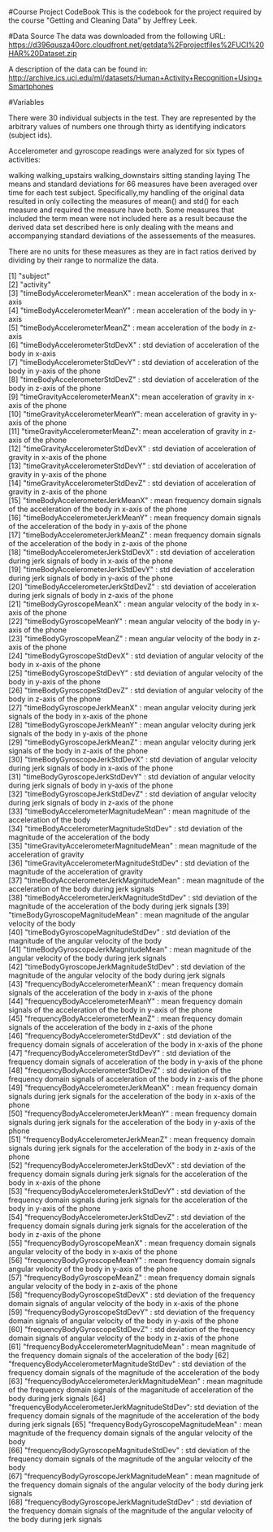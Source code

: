 #Course Project CodeBook
 This is the codebook for the project required by the course "Getting and Cleaning Data" by Jeffrey Leek.
 
#Data Source
The data was downloaded from the following URL:
https://d396qusza40orc.cloudfront.net/getdata%2Fprojectfiles%2FUCI%20HAR%20Dataset.zip 

A description of the data can be found in:
http://archive.ics.uci.edu/ml/datasets/Human+Activity+Recognition+Using+Smartphones 

#Variables
 
There were 30 individual subjects in the test. They are represented by the arbitrary values of numbers one through thirty as identifying indicators (subject ids).

Accelerometer and gyroscope readings were analyzed for six types of activities:

walking
walking_upstairs
walking_downstairs
sitting
standing
laying
The means and standard deviations for 66 measures have been averaged over time for each test subject. Specifically,my handling of the original data resulted in only collecting the measures of mean() and std() for each measure and required the measure have both. Some measures that included the term mean were not included here as a result because the derived data set described here is only dealing with the means and accompanying standard deviations of the assessements of the measures.

There are no units for these measures as they are in fact ratios derived by dividing by their range to normalize the data. 
 
 [1] "subject"                                      
 [2] "activity"                                     
 [3] "timeBodyAccelerometerMeanX"   : mean acceleration of the body in x-axis                
 [4] "timeBodyAccelerometerMeanY"   : mean acceleration of the body in y-axis                
 [5] "timeBodyAccelerometerMeanZ"   : mean acceleration of the body in z-axis              
 [6] "timeBodyAccelerometerStdDevX" : std deviation of acceleration of the body in x-axis              
 [7] "timeBodyAccelerometerStdDevY" : std deviation of acceleration of the body in y-axis of the phone                
 [8] "timeBodyAccelerometerStdDevZ" : std deviation of acceleration of the body in z-axis of the phone                
 [9] "timeGravityAccelerometerMeanX": mean acceleration of gravity in x-axis of the phone               
[10] "timeGravityAccelerometerMeanY": mean acceleration of gravity in y-axis of the phone                
[11] "timeGravityAccelerometerMeanZ": mean acceleration of gravity in z-axis of the phone               
[12] "timeGravityAccelerometerStdDevX"  : std deviation of acceleration of gravity in x-axis of the phone            
[13] "timeGravityAccelerometerStdDevY"  : std deviation of acceleration of gravity in y-axis of the phone           
[14] "timeGravityAccelerometerStdDevZ"  : std deviation of acceleration of gravity in z-axis of the phone            
[15] "timeBodyAccelerometerJerkMeanX"   : mean frequency domain signals of the acceleration of the body in x-axis of the phone            
[16] "timeBodyAccelerometerJerkMeanY"   : mean frequency domain signals of the acceleration of the body in y-axis of the phone            
[17] "timeBodyAccelerometerJerkMeanZ"   : mean frequency domain signals of the acceleration of the body in z-axis of the phone            
[18] "timeBodyAccelerometerJerkStdDevX" : std deviation of acceleration during jerk signals of body in x-axis of the phone            
[19] "timeBodyAccelerometerJerkStdDevY" : std deviation of acceleration during jerk signals of body in y-axis of the phone            
[20] "timeBodyAccelerometerJerkStdDevZ" : std deviation of acceleration during jerk signals of body in z-axis of the phone            
[21] "timeBodyGyroscopeMeanX"           : mean angular velocity of the body in x-axis of the phone            
[22] "timeBodyGyroscopeMeanY"           : mean angular velocity of the body in y-axis of the phone            
[23] "timeBodyGyroscopeMeanZ"           : mean angular velocity of the body in z-axis of the phone            
[24] "timeBodyGyroscopeStdDevX"         : std deviation of angular velocity of the body in x-axis of the phone            
[25] "timeBodyGyroscopeStdDevY"         : std deviation of angular velocity of the body in y-axis of the phone            
[26] "timeBodyGyroscopeStdDevZ"         : std deviation of angular velocity of the body in z-axis of the phone            
[27] "timeBodyGyroscopeJerkMeanX"       : mean angular velocity during jerk signals of the body in x-axis of the phone           
[28] "timeBodyGyroscopeJerkMeanY"       : mean angular velocity during jerk signals of the body in y-axis of the phone            
[29] "timeBodyGyroscopeJerkMeanZ"       : mean angular velocity during jerk signals of the body in z-axis of the phone            
[30] "timeBodyGyroscopeJerkStdDevX"     : std deviation of angular velocity during jerk signals of body in x-axis of the phone            
[31] "timeBodyGyroscopeJerkStdDevY"     : std deviation of angular velocity during jerk signals of body in y-axis of the phone            
[32] "timeBodyGyroscopeJerkStdDevZ"     : std deviation of angular velocity during jerk signals of body in z-axis of the phone            
[33] "timeBodyAccelerometerMagnitudeMean"       : mean magnitude of the acceleration of the body         
[34] "timeBodyAccelerometerMagnitudeStdDev"     : std deviation of the magnitude of the acceleration of the body       
[35] "timeGravityAccelerometerMagnitudeMean"    : mean magnitude of the acceleration of gravity      
[36] "timeGravityAccelerometerMagnitudeStdDev"  : std deviation of the magnitude of the acceleration of gravity     
[37] "timeBodyAccelerometerJerkMagnitudeMean"   : mean magnitude of the acceleration of the body during jerk signals    
[38] "timeBodyAccelerometerJerkMagnitudeStdDev" : std deviation of the magnitude of the acceleration of the body during jerk signals 
[39] "timeBodyGyroscopeMagnitudeMean"   :  mean magnitude of the angular velocity of the body         
[40] "timeBodyGyroscopeMagnitudeStdDev" :  std deviation of the magnitude of the angular velocity of the body         
[41] "timeBodyGyroscopeJerkMagnitudeMean" : mean magnitude of the angular velocity of the body during jerk signals        
[42] "timeBodyGyroscopeJerkMagnitudeStdDev" :  std deviation of the magnitude of the angular velocity of the body during jerk signals       
[43] "frequencyBodyAccelerometerMeanX"   : mean frequency domain signals of the acceleration of the body in x-axis of the phone            
[44] "frequencyBodyAccelerometerMeanY"   : mean frequency domain signals of the acceleration of the body in y-axis of the phone           
[45] "frequencyBodyAccelerometerMeanZ"   : mean frequency domain signals of the acceleration of the body in z-axis of the phone           
[46] "frequencyBodyAccelerometerStdDevX" : std deviation of the frequency domain signals of acceleration of the body in x-axis of the phone           
[47] "frequencyBodyAccelerometerStdDevY" : std deviation of the frequency domain signals of acceleration of the body in y-axis of the phone           
[48] "frequencyBodyAccelerometerStdDevZ" : std deviation of the frequency domain signals of acceleration of the body in z-axis of the phone           
[49] "frequencyBodyAccelerometerJerkMeanX"  : mean frequency domain signals during jerk signals for the acceleration of the body in x-axis of the phone        
[50] "frequencyBodyAccelerometerJerkMeanY" : mean frequency domain signals during jerk signals for the acceleration of the body in y-axis of the phone         
[51] "frequencyBodyAccelerometerJerkMeanZ"  : mean frequency domain signals during jerk signals for the acceleration of the body in z-axis of the phone        
[52] "frequencyBodyAccelerometerJerkStdDevX" : std deviation of the frequency domain signals during jerk signals for the acceleration of the body in x-axis of the phone       
[53] "frequencyBodyAccelerometerJerkStdDevY" : std deviation of the frequency domain signals during jerk signals for the acceleration of the body in y-axis of the phone       
[54] "frequencyBodyAccelerometerJerkStdDevZ" : std deviation of the frequency domain signals during jerk signals for the acceleration of the body in z-axis of the phone       
[55] "frequencyBodyGyroscopeMeanX"   : mean frequency domain signals angular velocity of the body in x-axis of the phone               
[56] "frequencyBodyGyroscopeMeanY"   : mean frequency domain signals angular velocity of the body in y-axis of the phone               
[57] "frequencyBodyGyroscopeMeanZ"    : mean frequency domain signals angular velocity of the body in z-axis of the phone              
[58] "frequencyBodyGyroscopeStdDevX"  : std deviation of the frequency domain signals of angular velocity of the body in x-axis of the phone              
[59] "frequencyBodyGyroscopeStdDevY"  : std deviation of the frequency domain signals of angular velocity of the body in y-axis of the phone              
[60] "frequencyBodyGyroscopeStdDevZ"  : std deviation of the frequency domain signals of angular velocity of the body in z-axis of the phone              
[61] "frequencyBodyAccelerometerMagnitudeMean"     : mean magnitude of the frequency domain signals of the acceleration of the body 
[62] "frequencyBodyAccelerometerMagnitudeStdDev"   : std deviation of the frequency domain signals of the magnitude of the acceleration of the body 
[63] "frequencyBodyAccelerometerJerkMagnitudeMean" : mean magnitude of the frequency domain signals of the maganitude of acceleration of the body during jerk signals 
[64] "frequencyBodyAccelerometerJerkMagnitudeStdDev": std deviation of the frequency domain signals of the magnitude of the acceleration of the body during jerk signals
[65] "frequencyBodyGyroscopeMagnitudeMean"      : mean magnitude of the frequency domain signals of the angular velocity of the body    
[66] "frequencyBodyGyroscopeMagnitudeStdDev"    : std deviation of the frequency domain signals of the magnitude of the angular velocity of the body    
[67] "frequencyBodyGyroscopeJerkMagnitudeMean"  : mean magnitude of the frequency domain signals of the angular velocity of the body during jerk signals    
[68] "frequencyBodyGyroscopeJerkMagnitudeStdDev" : std deviation of the frequency domain signals of the magnitude of the angular velocity of the body during jerk signals














































